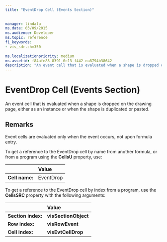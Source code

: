 ```yaml
---
title: "EventDrop Cell (Events Section)"
 
 
manager: lindalu
ms.date: 03/09/2015
ms.audience: Developer
ms.topic: reference
f1_keywords:
- vis_sdr.chm350
 
ms.localizationpriority: medium
ms.assetid: f84afe83-8391-0c13-f442-ea8794b38642
description: "An event cell that is evaluated when a shape is dropped on the drawing page, either as an instance or when the shape is duplicated or pasted."
---
```


# EventDrop Cell (Events Section)

An event cell that is evaluated when a shape is dropped on the drawing page, either as an instance or when the shape is duplicated or pasted.
  
## Remarks

Event cells are evaluated only when the event occurs, not upon formula entry.
  
To get a reference to the EventDrop cell by name from another formula, or from a program using the **CellsU** property, use: 
  
||Value |
|:-----|:-----|
| **Cell name:**  <br/> | EventDrop  <br/> |
   
To get a reference to the EventDrop cell by index from a program, use the **CellsSRC** property with the following arguments: 
  
||Value |
|:-----|:-----|
| **Section index:**  <br/> |**visSectionObject** <br/> |
| **Row index:**  <br/> |**visRowEvent** <br/> |
| **Cell index:**  <br/> |**visEvtCellDrop** <br/> |
   

